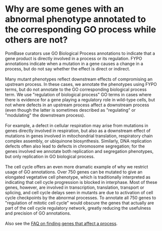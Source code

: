 # Why are some genes with an abnormal phenotype annotated to the corresponding GO process while others are not?
<!-- pombase_categories: Using Ontologies -->

PomBase curators use GO Biological Process annotations to indicate that
a gene product is directly involved in a process or its regulation. FYPO
annotations indicate when a mutation in a gene causes a change in a
process, but do not say whether the effect is direct or indirect.\
\
Many mutant phenotypes reflect downstream effects of compromising an
upstream process. In these cases, we annotate the phenotypes using FYPO
terms, but do not annotate to the GO corresponding biological process
term. We use "regulation of biological process" GO terms in cases where
there is evidence for a gene playing a regulatory role in wild-type
cells, but not where defects in an upstream process affect a downstream
process (even though the latter is sometimes described as "regulating"
or "modulating" the downstream process).\
\
For example, a defect in cellular respiration may arise from mutations
in genes directly involved in respiration, but also as a downstream
effect of mutations in genes involved in mitochondrial translation,
respiratory chain complex assembly, or ubiquinone biosynthesis.
Similarly, DNA replication defects often also lead to defects in
chromosome segregation; for the genes involved we annotate both
replication and segregation phenotypes, but only replication in GO
biological process.\
\
The cell cycle offers an even more dramatic example of why we restrict
usage of GO annotations. Over 750 genes can be mutated to give an
elongated vegetative cell phenotype, which is traditionally interpreted
as indicating that cell cycle progression is blocked in interphase. Most
of these genes, however, are involved in transcription, translation,
transport or splicing, and cell cycle delays seen in mutants are due to
activation of cell cycle checkpoints by the abnormal processes. To
annotate all 750 genes to "regulation of mitotic cell cycle" would
obscure the genes that actually are part of the cell cycle regulatory
network, greatly reducing the usefulness and precision of GO
annotations.\
\
Also see the [FAQ on finding genes that affect a
process](faqs/how-can-i-identify-all-genes-affect-process).


